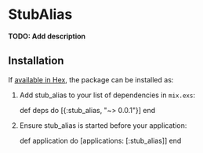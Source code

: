 # StubAlias

**TODO: Add description**

## Installation

If [available in Hex](https://hex.pm/docs/publish), the package can be installed as:

  1. Add stub_alias to your list of dependencies in `mix.exs`:

        def deps do
          [{:stub_alias, "~> 0.0.1"}]
        end

  2. Ensure stub_alias is started before your application:

        def application do
          [applications: [:stub_alias]]
        end

